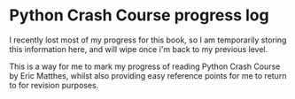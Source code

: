 # Python Crash Course progress log

I recently lost most of my progress for this book, so I am temporarily storing this information here, and will wipe once i'm back to my previous level.

This is a way for me to mark my progress of reading Python Crash Course by Eric Matthes, whilst also providing easy reference points for me to return to for revision purposes.
